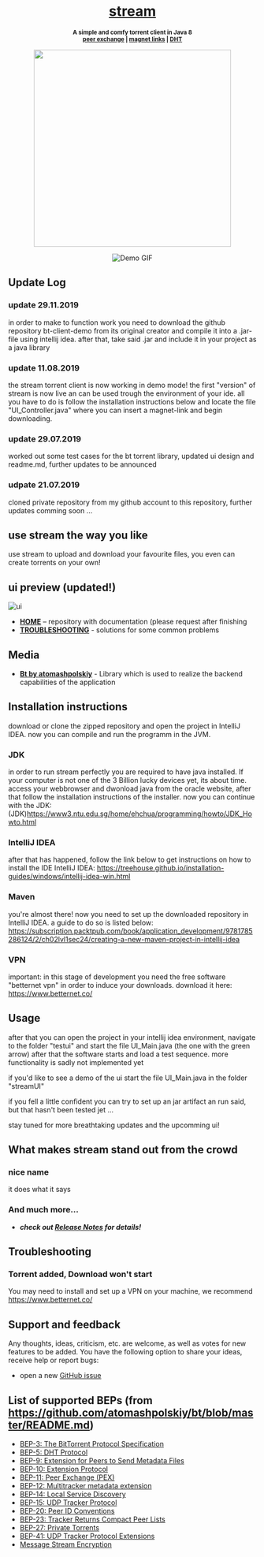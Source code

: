 <h1 align="center">
    <a href="https://github.com/PichlerMartin/stream/">stream</a>
</h1>

<p align="center"><strong>
<sup>
A simple and comfy torrent client in Java 8
<br/><a href="http://bittorrent.org/beps/bep_0011.html">peer exchange</a> | <a href="http://bittorrent.org/beps/bep_0009.html">magnet links</a> | <a href="http://bittorrent.org/beps/bep_0005.html">DHT</a>
</sup>
</strong></p>

<p align="center"> 
<img src="https://i.ibb.co/28NTH0B/logo.png" height="400" widht="400">
    </p>

<p align="center">
    <img src="https://i.ibb.co/QYwvCdj/demo.gif" alt="Demo GIF">
</p>

## Update Log
 
### update 29.11.2019
 in order to make to function work you need to download the github repository bt-client-demo from its original creator and compile it into a .jar-file using intellij idea. after that, take said .jar and include it in your project as a java library
 
### update 11.08.2019
 the stream torrent client is now working in demo mode! the first "version" of stream is now live an can be used trough the environment  of your ide. all you have to do is follow the installation instructions below and locate the file "UI_Controller.java" where you can insert a magnet-link and begin downloading.
 
### update 29.07.2019
 worked out some test cases for the bt torrent library, updated ui design and readme.md, 
 further updates to be announced
 
### udpate 21.07.2019
 cloned private repository from my github account to this repository, further updates comming soon ...
 
## use stream the way you like
 use stream to upload and download your favourite files, 
 you even can create torrents on your own!
 
## ui preview (updated!)
![ui](https://i.ibb.co/jrQTcF3/Entwurf3.png)

<!--
# splash screen preview
 ![splasj screen](https://i.ibb.co/G0877sL/Whats-App-Image-2019-07-29-at-01-07-26.jpg)
-->

<!--
# ui preview
 ![ui](https://i.ibb.co/ZHqmm01/MainPage.png)
-->

* **[HOME](https://github.com/PichlerMartin/stream)** – repository with documentation (please request after finishing
* **[TROUBLESHOOTING](#troubleshooting)** - solutions for some common problems

## Media

* **[Bt by atomashpolskiy](https://github.com/atomashpolskiy/bt)** - Library which is used to realize the backend capabilities of the application

## Installation instructions
 download or clone the zipped repository and open the project in
 IntelliJ IDEA. now you can compile and run the programm
 in the JVM.
 
### JDK
 
 in order to run stream perfectly you are required to have java installed. If your computer is not one of the 3 Billion lucky devices yet, its about time. access your webbrowser and dwonload java from the oracle website, after that follow the installation instructions of the installer. now you can continue with the JDK:
 (JDK)https://www3.ntu.edu.sg/home/ehchua/programming/howto/JDK_Howto.html
 
### IntelliJ IDEA

 after that has happened, follow the link below to get instructions on how to install the IDE IntelliJ IDEA:
 https://treehouse.github.io/installation-guides/windows/intellij-idea-win.html

### Maven

 you're almost there! now you need to set up the downloaded repository in IntelliJ IDEA. a guide to do so is listed below:
 https://subscription.packtpub.com/book/application_development/9781785286124/2/ch02lvl1sec24/creating-a-new-maven-project-in-intellij-idea
 
### VPN

 important: in this stage of development you need the free software "betternet vpn" in order to induce your downloads. download it here:
 https://www.betternet.co/

## Usage

 after that you can open the project in your intellij idea environment, navigate to the folder "testui" and start the file UI_Main.java (the one with the green arrow) after that the software starts and load a test sequence. more functionality is sadly not implemented yet
 
 if you'd like to see a demo of the ui start the file UI_Main.java in the folder "streamUI"
 
 if you fell a little confident you can try to set up an jar artifact an run said, but that hasn't been tested jet ...
 
 stay tuned for more breathtaking updates and the upcomming ui!
 
 
## What makes stream stand out from the crowd

### nice name

it does what it says

### And much more...

* _**check out [Release Notes](https://github.com/atomashpolskiy/bt/blob/master/RELEASE-NOTES.md#bt-release-notes) for details!**_
 
## Troubleshooting

### Torrent added, Download won't start

You may need to install and set up a VPN on your machine, we recommend https://www.betternet.co/

## Support and feedback

Any thoughts, ideas, criticism, etc. are welcome, as well as votes for new features to be added. You have the following option to share your ideas, receive help or report bugs:

* open a new [GitHub issue](https://github.com/PichlerMartin/stream/issues)
 
## List of supported BEPs (from https://github.com/atomashpolskiy/bt/blob/master/README.md)

* [BEP-3: The BitTorrent Protocol Specification](http://bittorrent.org/beps/bep_0003.html)
* [BEP-5: DHT Protocol](http://bittorrent.org/beps/bep_0005.html)
* [BEP-9: Extension for Peers to Send Metadata Files](http://bittorrent.org/beps/bep_0009.html)
* [BEP-10: Extension Protocol](http://bittorrent.org/beps/bep_0010.html)
* [BEP-11: Peer Exchange (PEX)](http://bittorrent.org/beps/bep_0011.html)
* [BEP-12: Multitracker metadata extension](http://bittorrent.org/beps/bep_0012.html)
* [BEP-14: Local Service Discovery](http://bittorrent.org/beps/bep_0014.html)
* [BEP-15: UDP Tracker Protocol](http://bittorrent.org/beps/bep_0015.html)
* [BEP-20: Peer ID Conventions](http://bittorrent.org/beps/bep_0020.html)
* [BEP-23: Tracker Returns Compact Peer Lists](http://bittorrent.org/beps/bep_0023.html)
* [BEP-27: Private Torrents](http://bittorrent.org/beps/bep_0027.html)
* [BEP-41: UDP Tracker Protocol Extensions](http://bittorrent.org/beps/bep_0041.html)
* [Message Stream Encryption](http://wiki.vuze.com/w/Message_Stream_Encryption)
